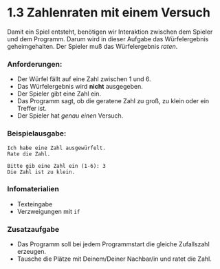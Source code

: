 
# 1.3 Zahlenraten mit einem Versuch

Damit ein Spiel entsteht, benötigen wir Interaktion zwischen dem Spieler und dem Programm.
Darum wird in dieser Aufgabe das Würfelergebnis geheimgehalten. Der Spieler muß das Würfelergebnis *raten*.

### Anforderungen:

* Der Würfel fällt auf eine Zahl zwischen 1 und 6.
* Das Würfelergebnis wird **nicht** ausgegeben.
* Der Spieler gibt eine Zahl ein.
* Das Programm sagt, ob die geratene Zahl zu groß, zu klein oder ein Treffer ist.
* Der Spieler hat *genau einen* Versuch.

### Beispielausgabe:

    Ich habe eine Zahl ausgewürfelt.
    Rate die Zahl.

    Bitte gib eine Zahl ein (1-6): 3
    Die Zahl ist zu klein.

### Infomaterialien

* Texteingabe
* Verzweigungen mit `if`


### Zusatzaufgabe

* Das Programm soll bei jedem Programmstart die gleiche Zufallszahl erzeugen.
* Tausche die Plätze mit Deinem/Deiner Nachbar/in und ratet die Zahl.
